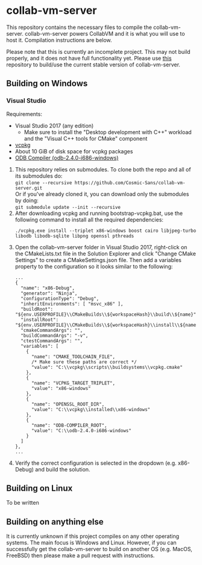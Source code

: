 # collab-vm-server

This repository contains the necessary files to compile the collab-vm-server. collab-vm-server powers CollabVM and it is what you will use to host it. Compilation instructions are below.

Please note that this is currently an incomplete project. This may not build properly, and it does not have full functionality yet. Please use [this](https://github.com/computernewb/collab-vm-server) repository to build/use the current stable version of collab-vm-server.

## Building on Windows

### Visual Studio
Requirements:
* Visual Studio 2017 (any edition)
	* Make sure to install the "Desktop development with C++" workload and the "Visual C++ tools for CMake" component
* [vcpkg](https://github.com/Microsoft/vcpkg)
* About 10 GiB of disk space for vcpkg packages
* [ODB Compiler (odb-2.4.0-i686-windows)](https://www.codesynthesis.com/products/odb/download.xhtml)

1. This repository relies on submodules. To clone both the repo and all of its submodules do:  
	```git clone --recursive https://github.com/Cosmic-Sans/collab-vm-server.git```  
Or if you've already cloned it, you can download only the submodules by doing:  
	```git submodule update --init --recursive```
1. After downloading vcpkg and running bootstrap-vcpkg.bat, use the following command to install all the required dependencies:
	```
	./vcpkg.exe install --triplet x86-windows boost cairo libjpeg-turbo libodb libodb-sqlite libpng openssl pthreads
	```
1. Open the collab-vm-server folder in Visual Studio 2017, right-click on the CMakeLists.txt file in the Solution Explorer and click "Change CMake Settings" to create a CMakeSettings.json file. Then add a variables property to the configuration so it looks similar to the following:
	```
	...
	{
	  "name": "x86-Debug",
	  "generator": "Ninja",
	  "configurationType": "Debug",
	  "inheritEnvironments": [ "msvc_x86" ],
	  "buildRoot": "${env.USERPROFILE}\\CMakeBuilds\\${workspaceHash}\\build\\${name}",
	  "installRoot": "${env.USERPROFILE}\\CMakeBuilds\\${workspaceHash}\\install\\${name}",
	  "cmakeCommandArgs": "",
	  "buildCommandArgs": "-v",
	  "ctestCommandArgs": "",
	  "variables": [
		{
		  "name": "CMAKE_TOOLCHAIN_FILE",
		  /* Make sure these paths are correct */
		  "value": "C:\\vcpkg\\scripts\\buildsystems\\vcpkg.cmake"
		},
		{
		  "name": "VCPKG_TARGET_TRIPLET",
		  "value": "x86-windows"
		},
		{
		  "name": "OPENSSL_ROOT_DIR",
		  "value": "C:\\vcpkg\\installed\\x86-windows"
		},
		{
		  "name": "ODB-COMPILER_ROOT",
		  "value": "C:\\odb-2.4.0-i686-windows"
		}
	  ]
	},
	...
	```
1. Verify the correct configuration is selected in the dropdown (e.g. x86-Debug) and build the solution.

## Building on Linux
To be written

## Building on anything else
It is currently unknown if this project compiles on any other operating systems. The main focus is Windows and Linux. However, if you can successfully get the collab-vm-server to build on another OS (e.g. MacOS, FreeBSD) then please make a pull request with instructions.
